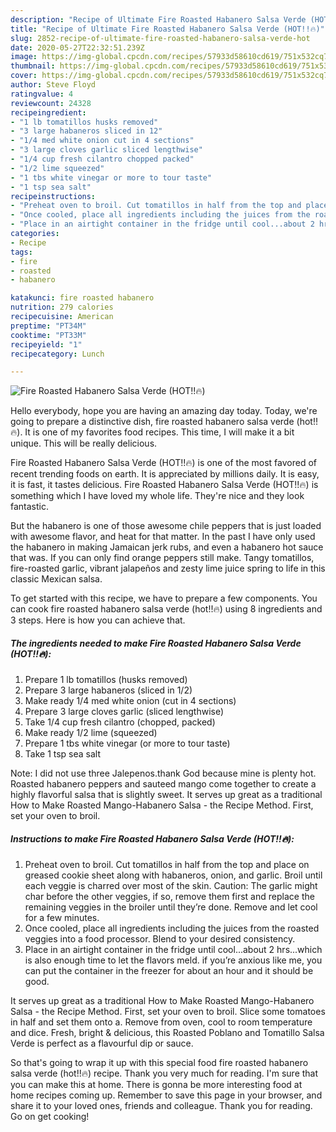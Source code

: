 ```yaml
---
description: "Recipe of Ultimate Fire Roasted Habanero Salsa Verde (HOT!!🔥)"
title: "Recipe of Ultimate Fire Roasted Habanero Salsa Verde (HOT!!🔥)"
slug: 2852-recipe-of-ultimate-fire-roasted-habanero-salsa-verde-hot
date: 2020-05-27T22:32:51.239Z
image: https://img-global.cpcdn.com/recipes/57933d58610cd619/751x532cq70/fire-roasted-habanero-salsa-verde-hot🔥-recipe-main-photo.jpg
thumbnail: https://img-global.cpcdn.com/recipes/57933d58610cd619/751x532cq70/fire-roasted-habanero-salsa-verde-hot🔥-recipe-main-photo.jpg
cover: https://img-global.cpcdn.com/recipes/57933d58610cd619/751x532cq70/fire-roasted-habanero-salsa-verde-hot🔥-recipe-main-photo.jpg
author: Steve Floyd
ratingvalue: 4
reviewcount: 24328
recipeingredient:
- "1 lb tomatillos husks removed"
- "3 large habaneros sliced in 12"
- "1/4 med white onion cut in 4 sections"
- "3 large cloves garlic sliced lengthwise"
- "1/4 cup fresh cilantro chopped packed"
- "1/2 lime squeezed"
- "1 tbs white vinegar or more to tour taste"
- "1 tsp sea salt"
recipeinstructions:
- "Preheat oven to broil. Cut tomatillos in half from the top and place on greased cookie sheet along with habaneros, onion, and garlic. Broil until each veggie is charred over most of the skin. Caution: The garlic might char before the other veggies, if so, remove them first and replace the remaining veggies in the broiler until they’re done. Remove and let cool for a few minutes."
- "Once cooled, place all ingredients including the juices from the roasted veggies into a food processor. Blend to your desired consistency."
- "Place in an airtight container in the fridge until cool...about 2 hrs...which is also enough time to let the flavors meld. if you’re anxious like me, you can put the container in the freezer for about an hour and it should be good."
categories:
- Recipe
tags:
- fire
- roasted
- habanero

katakunci: fire roasted habanero 
nutrition: 279 calories
recipecuisine: American
preptime: "PT34M"
cooktime: "PT33M"
recipeyield: "1"
recipecategory: Lunch

---
```



![Fire Roasted Habanero Salsa Verde (HOT!!🔥)](https://img-global.cpcdn.com/recipes/57933d58610cd619/751x532cq70/fire-roasted-habanero-salsa-verde-hot🔥-recipe-main-photo.jpg)

Hello everybody, hope you are having an amazing day today. Today, we're going to prepare a distinctive dish, fire roasted habanero salsa verde (hot!!🔥). It is one of my favorites food recipes. This time, I will make it a bit unique. This will be really delicious.

Fire Roasted Habanero Salsa Verde (HOT!!🔥) is one of the most favored of recent trending foods on earth. It is appreciated by millions daily. It is easy, it is fast, it tastes delicious. Fire Roasted Habanero Salsa Verde (HOT!!🔥) is something which I have loved my whole life. They're nice and they look fantastic.

But the habanero is one of those awesome chile peppers that is just loaded with awesome flavor, and heat for that matter. In the past I have only used the habanero in making Jamaican jerk rubs, and even a habanero hot sauce that was. If you can only find orange peppers still make. Tangy tomatillos, fire-roasted garlic, vibrant jalapeños and zesty lime juice spring to life in this classic Mexican salsa.


To get started with this recipe, we have to prepare a few components. You can cook fire roasted habanero salsa verde (hot!!🔥) using 8 ingredients and 3 steps. Here is how you can achieve that.

<!--inarticleads1-->

##### The ingredients needed to make Fire Roasted Habanero Salsa Verde (HOT!!🔥):

1. Prepare 1 lb tomatillos (husks removed)
1. Prepare 3 large habaneros (sliced in 1/2)
1. Make ready 1/4 med white onion (cut in 4 sections)
1. Prepare 3 large cloves garlic (sliced lengthwise)
1. Take 1/4 cup fresh cilantro (chopped, packed)
1. Make ready 1/2 lime (squeezed)
1. Prepare 1 tbs white vinegar (or more to tour taste)
1. Take 1 tsp sea salt


Note: I did not use three Jalepenos.thank God because mine is plenty hot. Roasted habanero peppers and sauteed mango come together to create a highly flavorful salsa that is slightly sweet. It serves up great as a traditional How to Make Roasted Mango-Habanero Salsa - the Recipe Method. First, set your oven to broil. 

<!--inarticleads2-->

##### Instructions to make Fire Roasted Habanero Salsa Verde (HOT!!🔥):

1. Preheat oven to broil. Cut tomatillos in half from the top and place on greased cookie sheet along with habaneros, onion, and garlic. Broil until each veggie is charred over most of the skin. Caution: The garlic might char before the other veggies, if so, remove them first and replace the remaining veggies in the broiler until they’re done. Remove and let cool for a few minutes.
1. Once cooled, place all ingredients including the juices from the roasted veggies into a food processor. Blend to your desired consistency.
1. Place in an airtight container in the fridge until cool...about 2 hrs...which is also enough time to let the flavors meld. if you’re anxious like me, you can put the container in the freezer for about an hour and it should be good.


It serves up great as a traditional How to Make Roasted Mango-Habanero Salsa - the Recipe Method. First, set your oven to broil. Slice some tomatoes in half and set them onto a. Remove from oven, cool to room temperature and dice. Fresh, bright &amp; delicious, this Roasted Poblano and Tomatillo Salsa Verde is perfect as a flavourful dip or sauce. 

So that's going to wrap it up with this special food fire roasted habanero salsa verde (hot!!🔥) recipe. Thank you very much for reading. I'm sure that you can make this at home. There is gonna be more interesting food at home recipes coming up. Remember to save this page in your browser, and share it to your loved ones, friends and colleague. Thank you for reading. Go on get cooking!
